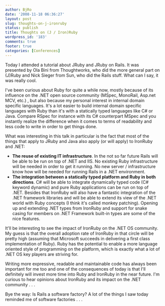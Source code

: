 ```yaml
---
author: BjRo
date: '2008-11-18 06:36:27'
layout: post
slug: thoughts-on-j-ironruby
status: publish
title: Thoughts on (J / Iron)Ruby
wordpress_id: '183'
comments: true
footer: true
categories: [Conferences]
---
```


Today I attended a tutorial about JRuby and JRuby on Rails. It was presented by Ola Bini from Thoughtworks, who did the more general part
on (J)Ruby and Nick Sieger from Sun, who did the Rails stuff. What can I say, it was really cool.

I've been curious about Ruby for quite a while now, mostly because of its influence on the .NET open source community (MSpec, MonoRail,
Asp.net MCV, etc.) , but also because my personal interest in internal domain specific languages. It's a lot easier to build internal domain
specific languages with Ruby than it's with a statically typed languages like C# or Java. Compare RSpec for instance with its C# counterpart
MSpec and you instantly realize the difference when it comes to terms of readability and less code to write in order to get things done. 
 
What was interesting in this talk in particular is the fact that most of the things that apply to JRuby and Java also apply (or will apply) to
IronRuby and .NET: 

-   **The reuse of existing IT infrastructure**. In the not so far future Rails will be able to be run on top of .NET and IIS. No
    existing Ruby infrastructure will be needed in order to get it running. No new server / infrastructure know how will be needed for
    running Rails in a .NET environment.
-   **The integration between a statically typed platform and Ruby in both directions**. C# will be able to integrate dynamically typed
    code (C# keyword dynamic) and pure Ruby applications can be run on top of .NET. Besides that IronRuby will also have a fantastic
    integration of the .NET framework libraries and will be able to extend its view of the .NET world with Ruby concepts (I think it's
    called monkey patching). Opening up and extending .NET types from IronRuby and support for snake casing for members on .NET Framework
    built-in types are some of the nice features.

It'll be interesting to see the impact of IronRuby on the .NET OS community. My guess is that the overall adoption rate of IronRuby in
that circle will be pretty high (assuming that Microsoft succeeds in delivering a first class implementation of Ruby). Ruby has the potential
to enable a more language oriented style of programming on the platform, which is exactly what a lot of .NET OS key players are striving for. 
 
Writing more expressive, readable and maintainable code has always been important for me too and one of the consequences of today is that I'll
definitely will invest more time into Ruby and IronRuby in the near future. I'm curious to hear opinions about IronRuby and its impact on
the .NET community . . . 
 
Bye the way: Is Rails a software factory? A lot of the things I saw today reminded me of software factories . . .
